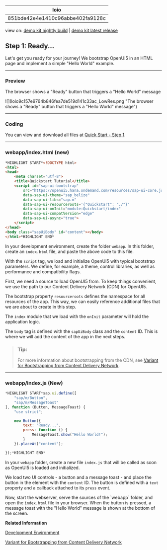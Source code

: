 <!-- loio851bde42e4e1410c96abbe402fa9128c -->

| loio |
| -----|
| 851bde42e4e1410c96abbe402fa9128c |

<div id="loio">

view on: [demo kit nightly build](https://openui5nightly.hana.ondemand.com/#/topic/851bde42e4e1410c96abbe402fa9128c) | [demo kit latest release](https://openui5.hana.ondemand.com/#/topic/851bde42e4e1410c96abbe402fa9128c)</div>

## Step 1: Ready...

Let's get you ready for your journey! We bootstrap OpenUI5 in an HTML page and implement a simple "Hello World" example.

***

<a name="loio851bde42e4e1410c96abbe402fa9128c__section_cpm_14c_1gb"/>

### Preview

   
  
<a name="loio851bde42e4e1410c96abbe402fa9128c__fig_vf2_vfl_4s"/>The browser shows a "Ready" button that triggers a "Hello World" message

 ![](loio9c157e9764b846fea7de519d141c33ac_LowRes.png "The browser shows a "Ready" button that triggers a "Hello World" message") 

***

<a name="loio851bde42e4e1410c96abbe402fa9128c__section_zzy_mpc_1gb"/>

### Coding

You can view and download all files at [Quick Start - Step 1](https://openui5.hana.ondemand.com/#/sample/sap.m.tutorial.quickstart.01/preview).

***

### webapp/index.html \(new\)

``` html
*HIGHLIGHT START*<!DOCTYPE html>
<html>
<head>
	<meta charset="utf-8">
	<title>Quickstart Tutorial</title>
	<script id="sap-ui-bootstrap"
		src="https://openui5.hana.ondemand.com/resources/sap-ui-core.js"
		data-sap-ui-theme="sap_belize"
		data-sap-ui-libs="sap.m"
		data-sap-ui-resourceroots='{"Quickstart": "./"}'
		data-sap-ui-onInit="module:Quickstart/index"
		data-sap-ui-compatVersion="edge"
		data-sap-ui-async="true">
	</script>
</head>
<body class="sapUiBody" id="content"></body>
</html>*HIGHLIGHT END*
```

In your development environment, create the folder `webapp`. In this folder, create an `index.html` file, and paste the above code to this file.

With the `script` tag, we load and initialize OpenUI5 with typical bootstrap parameters. We define, for example, a theme, control libraries, as well as performance and compatibility flags.

First, we need a source to load OpenUI5 from. To keep things convenient, we use the path to our Content Delivery Network \(CDN\) for OpenUI5.

The bootstrap property `resourceroots` defines the namespace for all resources of the app. This way, we can easily reference additional files that we are about to create in this step.

The `index` module that we load with the `onInit` parameter will hold the application logic.

The `body` tag is defined with the `sapUiBody` class and the `content` ID. This is where we will add the content of the app in the next steps.

> ### Tip:  
> For more information about bootstrapping from the CDN, see [Variant for Bootstrapping from Content Delivery Network](Variant_for_Bootstrapping_from_Content_Delivery_Network_2d3eb2f.md).

***

<a name="loio851bde42e4e1410c96abbe402fa9128c__section_fh4_t23_1gb"/>

### webapp/index.js \(New\)

``` js
*HIGHLIGHT START*sap.ui.define([
	"sap/m/Button",
	"sap/m/MessageToast"
], function (Button, MessageToast) {
	"use strict";

	new Button({
		text: "Ready...",
		press: function () {
			MessageToast.show("Hello World!");
		}
	}).placeAt("content");

});*HIGHLIGHT END*
```

In your `webapp` folder, create a new file `index.js` that will be called as soon as OpenUI5 is loaded and initialized.

We load two UI controls - a button and a message toast - and place the button in the element with the `content` ID. The button is defined with a `text` property and a callback attached to its `press` event.

Now, start the webserver, serve the sources of the \`webapp\` folder, and open the `index.html` file in your browser. When the button is pressed, a message toast with the "Hello World" message is shown at the bottom of the screen.

**Related Information**  


[Development Environment](Development_Environment_7bb04e0.md "This part of the documentation introduces you to some common and recommended use cases for the installation, configuration, and setup of OpenUI5 development environments.")

[Variant for Bootstrapping from Content Delivery Network](Variant_for_Bootstrapping_from_Content_Delivery_Network_2d3eb2f.md "OpenUI5 can either be loaded locally with a relative path from a Web server or externally from a Content Delivery Network (CDN).")

